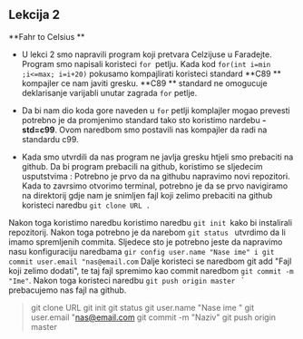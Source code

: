 ## Lekcija 2 

**Fahr to Celsius **

 

 - U lekci 2 smo napravili program koji pretvara Celzijuse u Faradejte. Program smo napisali koristeci `for `petlju.
 Kada kod `for(int i=min ;i<=max; i=i+20)` pokusamo kompajlirati koristeci standard **C89 ** kompajler ce nam javiti gresku. **C89 ** standard ne omogucuje deklarisanje varijabli unutar zagrada `for` petlje. 
 - Da bi nam dio koda gore naveden u `for` petlji komplajler mogao prevesti potrebno je da promjenimo standard tako sto koristimo nardebu **-std=c99**. Ovom naredbom smo postavili nas kompajler da radi na standardu c99.
 
 - Kada smo utvrdili da nas program ne javlja gresku htjeli smo prebaciti na github.
 Da bi program prebacili na github, koristimo se sljedecim usputstvima :
 Potrebno je prvo da na githubu napravimo novi repozitori.
Kada to zavrsimo  otvorimo terminal, potrebno je da se prvo navigiramo na direktorij gdje nam je snimljen fajl koji zelimo prebaciti na github koristeci naredbu  `git clone URL .` 

 Nakon toga koristimo naredbu  koristimo naredbu  `git init `kako bi instalirali repozitorij. 
 Nakon toga potrebno je da narebom `git status ` utvrdimo da li imamo spremljenih commita. 
 Sljedece sto je potrebno jeste da napravimo nasu konfiguraciju naredbama `gir config user.name "Nase ime" i git commit user.email "nas@email.com`  Dalje koristeci se naredbom git add "Fajl koji zelimo dodati", te taj fajl spremimo kao commit naredbom `git commit -m "Ime"`.
 Nakon toga koristeci naredbu `git push origin master ` ` prebacujemo nas fajl na github.
 

> git clone URL
> git init 
> git status
> git user.name "Nase ime " 
> git user.email "nas@email.com
> git commit -m "Naziv"
> git push origin master 


 





<!--stackedit_data:
eyJoaXN0b3J5IjpbMTE2MzcyMDUzMl19
-->